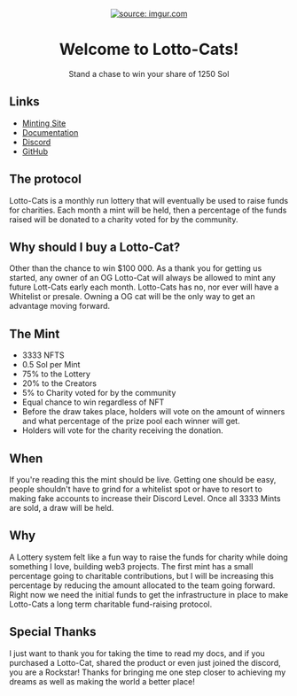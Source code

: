 <p align="center">
  <a href="https://imgur.com/7dACEDP"><img src="https://i.imgur.com/7dACEDP.png" title="source: imgur.com" /></a>
  </a>
</p>

<h1 align="center">
  Welcome to Lotto-Cats!
</h1>

<p align="center">
Stand a chase to win your share of 1250 Sol
</p>

<p align="center">


</p>






## Links

- [Minting Site](https://docsifyjs.netlify.com/)
- [Documentation](https://docsify.js.org)
- [Discord](https://github.com/docsifyjs/docsify-cli)
- [GitHub](https://unpkg.com/docsify/)

## The protocol

Lotto-Cats is a monthly run lottery that will eventually be used to raise funds for charities. Each month a mint will be held, then a percentage of the funds raised will be donated to a charity voted for by the community.

## Why should I buy a Lotto-Cat?

Other than the chance to win $100 000. As a thank you for getting us started, any owner of an OG Lotto-Cat will always be allowed to mint any future Lott-Cats early each month. Lotto-Cats has no, nor ever will have a Whitelist or presale. Owning a OG cat  will be the only way to get an advantage moving forward.

## The Mint

- 3333 NFTS
- 0.5 Sol per Mint
- 75% to the Lottery
- 20% to the Creators
- 5% to Charity voted for by the community
- Equal chance to win regardless of NFT
- Before the draw takes place, holders will vote on the amount of winners and what percentage of the prize pool each winner will get.
- Holders will vote for the charity receiving the donation.



## When

If you're reading this the mint should be live. Getting one should be easy, people shouldn't have to grind for a whitelist spot or have to resort to making fake accounts to increase their Discord Level. Once all 3333 Mints are sold, a draw will be held.


## Why

A Lottery system felt like a fun way to raise the funds for charity while doing something I love, building web3 projects. The first mint has a small percentage going to charitable contributions, but I will be increasing this percentage by reducing the amount allocated to the team going forward. Right now we need the initial funds to get the infrastructure in place to make Lotto-Cats a long term charitable fund-raising protocol.


## Special Thanks

I just want to thank you for taking the time to read my docs, and if you purchased a Lotto-Cat, shared the product or even just joined the discord, you are a Rockstar! Thanks for bringing me one step closer to achieving my dreams as well as making the world a better place!

